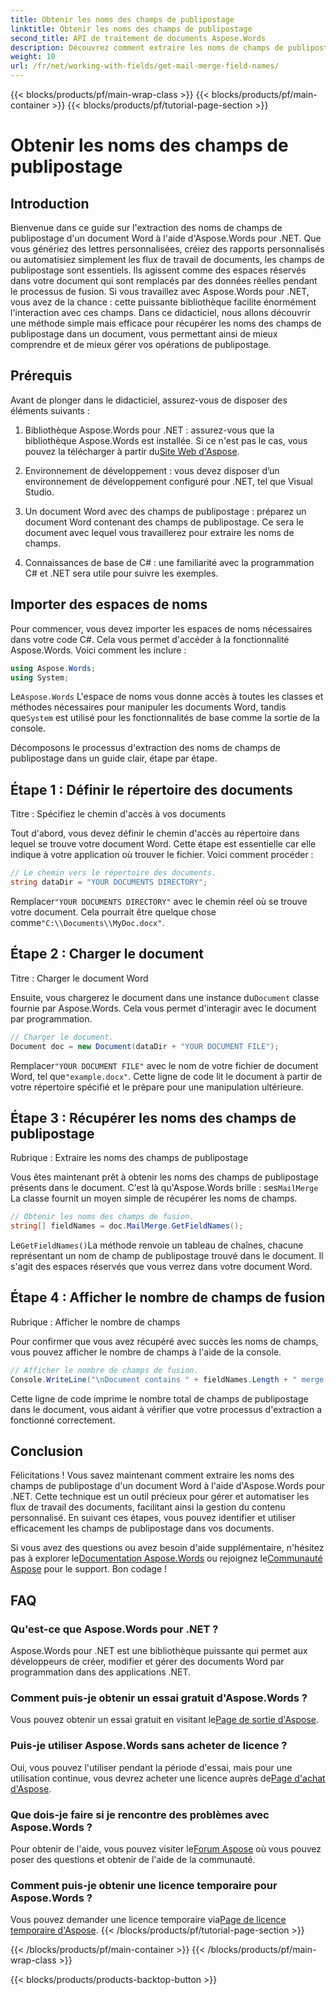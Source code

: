 ```yaml
---
title: Obtenir les noms des champs de publipostage
linktitle: Obtenir les noms des champs de publipostage
second_title: API de traitement de documents Aspose.Words
description: Découvrez comment extraire les noms de champs de publipostage d'un document Word à l'aide d'Aspose.Words pour .NET avec ce guide détaillé étape par étape.
weight: 10
url: /fr/net/working-with-fields/get-mail-merge-field-names/
---
```


{{< blocks/products/pf/main-wrap-class >}}
{{< blocks/products/pf/main-container >}}
{{< blocks/products/pf/tutorial-page-section >}}

# Obtenir les noms des champs de publipostage

## Introduction

Bienvenue dans ce guide sur l'extraction des noms de champs de publipostage d'un document Word à l'aide d'Aspose.Words pour .NET. Que vous génériez des lettres personnalisées, créiez des rapports personnalisés ou automatisiez simplement les flux de travail de documents, les champs de publipostage sont essentiels. Ils agissent comme des espaces réservés dans votre document qui sont remplacés par des données réelles pendant le processus de fusion. Si vous travaillez avec Aspose.Words pour .NET, vous avez de la chance : cette puissante bibliothèque facilite énormément l'interaction avec ces champs. Dans ce didacticiel, nous allons découvrir une méthode simple mais efficace pour récupérer les noms des champs de publipostage dans un document, vous permettant ainsi de mieux comprendre et de mieux gérer vos opérations de publipostage.

## Prérequis

Avant de plonger dans le didacticiel, assurez-vous de disposer des éléments suivants :

1.  Bibliothèque Aspose.Words pour .NET : assurez-vous que la bibliothèque Aspose.Words est installée. Si ce n'est pas le cas, vous pouvez la télécharger à partir du[Site Web d'Aspose](https://releases.aspose.com/words/net/).

2. Environnement de développement : vous devez disposer d’un environnement de développement configuré pour .NET, tel que Visual Studio.

3. Un document Word avec des champs de publipostage : préparez un document Word contenant des champs de publipostage. Ce sera le document avec lequel vous travaillerez pour extraire les noms de champs.

4. Connaissances de base de C# : une familiarité avec la programmation C# et .NET sera utile pour suivre les exemples.

## Importer des espaces de noms

Pour commencer, vous devez importer les espaces de noms nécessaires dans votre code C#. Cela vous permet d'accéder à la fonctionnalité Aspose.Words. Voici comment les inclure :

```csharp
using Aspose.Words;
using System;
```

 Le`Aspose.Words` L'espace de noms vous donne accès à toutes les classes et méthodes nécessaires pour manipuler les documents Word, tandis que`System` est utilisé pour les fonctionnalités de base comme la sortie de la console.

Décomposons le processus d'extraction des noms de champs de publipostage dans un guide clair, étape par étape.

## Étape 1 : Définir le répertoire des documents

Titre : Spécifiez le chemin d'accès à vos documents

Tout d'abord, vous devez définir le chemin d'accès au répertoire dans lequel se trouve votre document Word. Cette étape est essentielle car elle indique à votre application où trouver le fichier. Voici comment procéder :

```csharp
// Le chemin vers le répertoire des documents.
string dataDir = "YOUR DOCUMENTS DIRECTORY";
```

 Remplacer`"YOUR DOCUMENTS DIRECTORY"` avec le chemin réel où se trouve votre document. Cela pourrait être quelque chose comme`"C:\\Documents\\MyDoc.docx"`.

## Étape 2 : Charger le document

Titre : Charger le document Word

 Ensuite, vous chargerez le document dans une instance du`Document` classe fournie par Aspose.Words. Cela vous permet d'interagir avec le document par programmation.

```csharp
// Charger le document.
Document doc = new Document(dataDir + "YOUR DOCUMENT FILE");
```

 Remplacer`"YOUR DOCUMENT FILE"` avec le nom de votre fichier de document Word, tel que`"example.docx"`. Cette ligne de code lit le document à partir de votre répertoire spécifié et le prépare pour une manipulation ultérieure.

## Étape 3 : Récupérer les noms des champs de publipostage

Rubrique : Extraire les noms des champs de publipostage

 Vous êtes maintenant prêt à obtenir les noms des champs de publipostage présents dans le document. C'est là qu'Aspose.Words brille : ses`MailMerge` La classe fournit un moyen simple de récupérer les noms de champs.

```csharp
// Obtenir les noms des champs de fusion.
string[] fieldNames = doc.MailMerge.GetFieldNames();
```

 Le`GetFieldNames()`La méthode renvoie un tableau de chaînes, chacune représentant un nom de champ de publipostage trouvé dans le document. Il s'agit des espaces réservés que vous verrez dans votre document Word.

## Étape 4 : Afficher le nombre de champs de fusion

Rubrique : Afficher le nombre de champs

Pour confirmer que vous avez récupéré avec succès les noms de champs, vous pouvez afficher le nombre de champs à l'aide de la console.

```csharp
// Afficher le nombre de champs de fusion.
Console.WriteLine("\nDocument contains " + fieldNames.Length + " merge fields.");
```

Cette ligne de code imprime le nombre total de champs de publipostage dans le document, vous aidant à vérifier que votre processus d'extraction a fonctionné correctement.

## Conclusion

Félicitations ! Vous savez maintenant comment extraire les noms des champs de publipostage d'un document Word à l'aide d'Aspose.Words pour .NET. Cette technique est un outil précieux pour gérer et automatiser les flux de travail des documents, facilitant ainsi la gestion du contenu personnalisé. En suivant ces étapes, vous pouvez identifier et utiliser efficacement les champs de publipostage dans vos documents.

Si vous avez des questions ou avez besoin d'aide supplémentaire, n'hésitez pas à explorer le[Documentation Aspose.Words](https://reference.aspose.com/words/net/) ou rejoignez le[Communauté Aspose](https://forum.aspose.com/c/words/8) pour le support. Bon codage !

## FAQ

### Qu'est-ce que Aspose.Words pour .NET ?
Aspose.Words pour .NET est une bibliothèque puissante qui permet aux développeurs de créer, modifier et gérer des documents Word par programmation dans des applications .NET.

### Comment puis-je obtenir un essai gratuit d'Aspose.Words ?
 Vous pouvez obtenir un essai gratuit en visitant le[Page de sortie d'Aspose](https://releases.aspose.com/).

### Puis-je utiliser Aspose.Words sans acheter de licence ?
 Oui, vous pouvez l'utiliser pendant la période d'essai, mais pour une utilisation continue, vous devrez acheter une licence auprès de[Page d'achat d'Aspose](https://purchase.aspose.com/buy).

### Que dois-je faire si je rencontre des problèmes avec Aspose.Words ?
 Pour obtenir de l'aide, vous pouvez visiter le[Forum Aspose](https://forum.aspose.com/c/words/8) où vous pouvez poser des questions et obtenir de l'aide de la communauté.

### Comment puis-je obtenir une licence temporaire pour Aspose.Words ?
 Vous pouvez demander une licence temporaire via[Page de licence temporaire d'Aspose](https://purchase.aspose.com/temporary-license/).
{{< /blocks/products/pf/tutorial-page-section >}}

{{< /blocks/products/pf/main-container >}}
{{< /blocks/products/pf/main-wrap-class >}}

{{< blocks/products/products-backtop-button >}}
